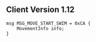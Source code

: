 ## Client Version 1.12

```rust,ignore
msg MSG_MOVE_START_SWIM = 0xCA {
    MovementInfo info;    
}

```
